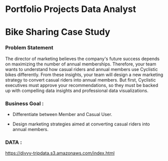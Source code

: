# Portfolio Projects Data Analyst


# Bike Sharing Case Study

### Problem Statement
The director of marketing believes the company's future success depends on maximizing the number of annual memberships. Therefore, your team wants to understand how casual riders and annual members use Cyclistic bikes differently. From these insights, your team will design a new marketing strategy to convert casual riders into annual members. But first, Cyclistic executives must approve your recommendations, so they must be backed up with compelling data insights and professional data visualizations.
### Business Goal :
* Differentiate between Member and Casual User.

* Design marketing strategies aimed at converting casual riders into annual members.

### DATA :
https://divvy-tripdata.s3.amazonaws.com/index.html
